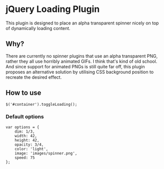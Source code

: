 # jQuery Loading Plugin

This plugin is designed to place an alpha transparent spinner nicely on top of dynamically loading content.

## Why?

There are currently no spinner plugins that use an alpha transparent PNG, rather they all use horribly animated GIFs. I think that's kind of old school. And since support for animated PNGs is still quite far off, this plugin proposes an alternative solution by utilising CSS background position to recreate the desired effect.

## How to use

`$('#container').toggleLoading();`

### Default options

    var options = {
		dim: 1/3,
		width: 42,
		height: 42,
		opacity: 3/4,
		color: 'light',
		image: 'images/spinner.png',
		speed: 75
	};